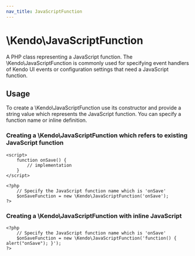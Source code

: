 ```yaml
---
nav_title: JavaScriptFunction
---
```


# \Kendo\JavaScriptFunction

A PHP class representing a JavaScript function. The \Kendo\JavaScriptFunction is commonly used for specifying
event handlers of Kendo UI events or configuration settings that need a JavaScript function.

## Usage

To create a \Kendo\JavaScriptFunction use its constructor and provide a string value which represents the JavaScript function.
You can specify a function name or inline definition.

### Creating a \Kendo\JavaScriptFunction which refers to existing JavaScript function

    <script>
        function onSave() {
            // implementation
        }
    </script>

    <?php
        // Specify the JavaScript function name which is 'onSave'
        $onSaveFunction = new \Kendo\JavaScriptFunction('onSave');
    ?>

### Creating a \Kendo\JavaScriptFunction with inline JavaScript

    <?php
        // Specify the JavaScript function name which is 'onSave'
        $onSaveFunction = new \Kendo\JavaScriptFunction('function() { alert("onSave"); }');
    ?>
